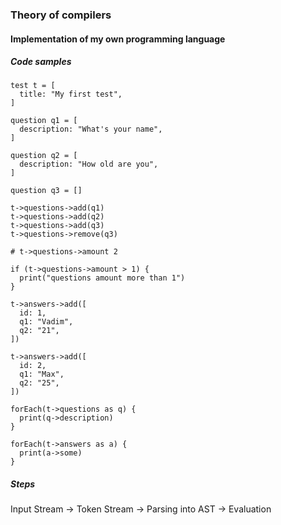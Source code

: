 ### Theory of compilers

#### Implementation of my own programming language

##### Code samples

```
test t = [
  title: "My first test",
]

question q1 = [
  description: "What's your name",
]

question q2 = [
  description: "How old are you",
]

question q3 = []

t->questions->add(q1)
t->questions->add(q2)
t->questions->add(q3)
t->questions->remove(q3)

# t->questions->amount 2

if (t->questions->amount > 1) {
  print("questions amount more than 1")
}

t->answers->add([
  id: 1,
  q1: "Vadim",
  q2: "21",
])

t->answers->add([
  id: 2,
  q1: "Max",
  q2: "25",
])

forEach(t->questions as q) {
  print(q->description)
}

forEach(t->answers as a) {
  print(a->some)
}
```

##### Steps

Input Stream -> Token Stream -> Parsing into AST -> Evaluation
